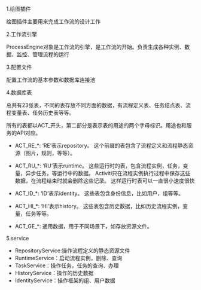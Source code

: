 1.绘图插件

绘图插件主要用来完成工作流的设计工作

2.工作流引擎

ProcessEngine对象是工作流的引擎，是工作流的开始。负责生成各种实例、数据、监控、管理流程的运行

3.配置文件

配置工作流的基本参数和数据库连接池

4.数据库表

总共有23张表，不同的表存放不同方面的数据，有流程定义表、任务结点表、流程变量表、任务历史表等等。

所有的表都以ACT_开头，第二部分是表示表的用途的两个字母标识。用途也和服务的API对应。

- ACT_RE_*: ‘RE’表示repository。 这个前缀的表包含了流程定义和流程静态资源（图片，规则，等等）。

- ACT_RU_*: ‘RU’表示runtime。 这些运行时的表，包含流程实例，任务，变量，异步任务，等运行中的数据。 Activiti只在流程实例执行过程中保存这些数据，在流程结束时就会删除这些记录。 这样运行时表可以一直很小速度很快
- ACT_ID_*: ‘ID’表示identity。 这些表包含身份信息，比如用户，组等等。
- ACT_HI_*: ‘HI’表示history。 这些表包含历史数据，比如历史流程实例，变量，任务等等。
- ACT_GE_*: 通用数据，用于不同场景下，如存放资源文件。

5.service

- RepositoryService:操作流程定义的静态资源文件
- RuntimeService：启动流程实例，删除、查询
- TaskService：操作任务，任务的查询、办理
- HistoryService：操作的历史数据
- IdentityService：操作框架的组、用户数据



